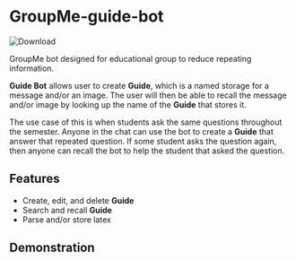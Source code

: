 # GroupMe-guide-bot
![Download](https://img.shields.io/badge/version-1.0.0-green)

GroupMe bot designed for educational group to reduce repeating information.

**Guide Bot** allows user to create **Guide**, which is a named storage for a message and/or an image.
The user will then be able to recall the message and/or image by looking up the name of the **Guide** that stores it.

The use case of this is when students ask the same questions throughout the semester.
Anyone in the chat can use the bot to create a **Guide** that answer that repeated question.
If some student asks the question again, then anyone can recall the bot to help the student that asked the question.

## Features
- Create, edit, and delete **Guide**
- Search and recall **Guide**
- Parse and/or store latex

## Demonstration
